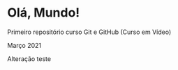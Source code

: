 # Olá, Mundo!
 Primeiro repositório curso Git e GitHub (Curso em Vídeo)

 Março 2021
 
 Alteração teste
